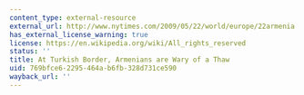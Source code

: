 ```yaml
---
content_type: external-resource
external_url: http://www.nytimes.com/2009/05/22/world/europe/22armenia.html
has_external_license_warning: true
license: https://en.wikipedia.org/wiki/All_rights_reserved
status: ''
title: At Turkish Border, Armenians are Wary of a Thaw
uid: 769bfce6-2295-464a-b6fb-328d731ce590
wayback_url: ''
---
```

